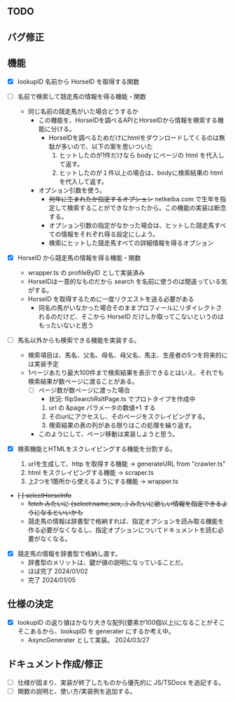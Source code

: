 ## TODO 

## バグ修正
## 機能
- [x] lookupID 名前から HorseID を取得する関数
- [ ] 名前で検索して競走馬の情報を得る機能・関数
  - 同じ名前の競走馬がいた場合どうするか
    - この機能を、HorseIDを調べるAPIとHorseIDから情報を検索する機能に分ける。
      - HorseIDを調べるためだけにhtmlをダウンロードしてくるのは無駄が多いので、以下の案を思いついた
        1. ヒットしたのが1件だけなら body にページの html を代入して返す。
        1. ヒットしたのが１件以上の場合は、bodyに検索結果の html
           を代入して返す。
    - オプション引数を使う。
      - ~~何年に生まれたか指定するオプション~~ netkeiba.com で生年を指定して検索することができなかったから。この機能の実装は断念する。
      - オプション引数の指定がなかった場合は、ヒットした競走馬すべての情報をそれぞれ得る設定にしよう。
      - 検索にヒットした競走馬すべての詳細情報を得るオプション

- [x] HorseID から競走馬の情報を得る機能・関数
  - wrapper.ts の profileByID として実装済み
  - HorseIDは一意的なものだから search を名前に使うのは間違っている気がする。
  - HorseID を取得するために一度リクエストを送る必要がある
    - 同名の馬がいなかった場合そのままプロフィールにリダイレクトされるのだけど、そこから
      HorseID だけしか取ってこないというのはもったいないと思う

- [ ] 馬名以外からも検索できる機能を実装する。
  - 検索項目は、馬名、父名、母名、母父名、馬主、生産者の5つを将来的には実装予定
  - 1ページあたり最大100件まで検索結果を表示できるとはいえ、それでも検索結果が数ページに渡ることがある。
    - [ ] ページ数が数ページに渡った場合
      - 状況: flipSearchRsltPage.ts でプロトタイプを作成中
      1. url の &page パラメータの数値+1 する
      1. そのurlにアクセスし、そのページをスクレイピングする。
      1. 検索結果の表の列がある限りはこの処理を繰り返す。
    - このようにして、ページ移動は実装しようと思う。

- [x] 検索機能とHTMLをスクレイピングする機能を分割する。
  1. urlを生成して、http を取得する機能 -> generateURL from "crawler.ts"
  1. html をスクレイピングする機能 -> scraper.ts
  1. 上2つを1箇所から使えるようにする機能 -> wrapper.ts

- ~~[ ] selectHorseInfo~~
  - ~~fetch みたいに {select:name,sex,..}
    みたいに欲しい情報を指定できるようになるといいかも~~
  - 競走馬の情報は辞書型で格納すれば、指定オプションを読み取る機能を作る必要がなくなるし、指定オプションについてドキュメントを読む必要がなくなる。

- [x] 競走馬の情報を辞書型で格納し直す。
  - 辞書型のメリットは、鍵が値の説明になっていることだ。
  - ほぼ完了 2024/01/02
  - 完了 2024/01/05

## 仕様の決定
- [x] lookupID の返り値はかなり大きな配列(要素が100個以上)になることがそこそこあるから、lookupID を generater にするか考え中。
  - AsyncGenerater として実装。 2024/03/27
## ドキュメント作成/修正
- [ ] 仕様が固まり、実装が終了したものから優先的に JS/TSDocs を追記する。
- [ ] 関数の説明と、使い方/実装例を追加する。
